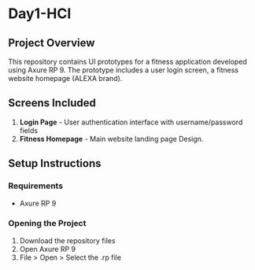# Day1-HCI

## Project Overview
This repository contains UI prototypes for a fitness application developed using Axure RP 9. The prototype includes a user login screen, a fitness website homepage (ALEXA brand).

## Screens Included
1. **Login Page** - User authentication interface with username/password fields
2. **Fitness Homepage** - Main website landing page Design.

## Setup Instructions

### Requirements
- Axure RP 9 

### Opening the Project
1. Download the repository files
2. Open Axure RP 9
3. File > Open > Select the .rp file

   
